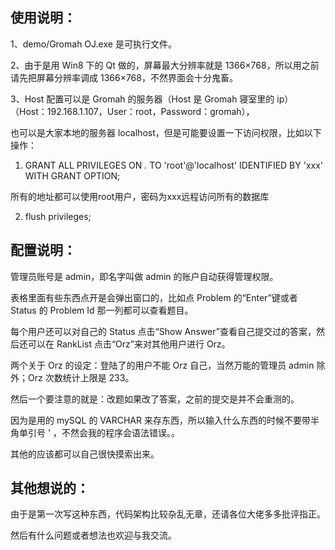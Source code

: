 ## 使用说明：

1、demo/Gromah OJ.exe 是可执行文件。

2、由于是用 Win8 下的 Qt 做的，屏幕最大分辨率就是 1366×768，所以用之前请先把屏幕分辨率调成 1366×768，不然界面会十分鬼畜。

3、Host 配置可以是 Gromah 的服务器（Host 是 Gromah 寝室里的 ip）（Host：192.168.1.107，User：root，Password：gromah），

   也可以是大家本地的服务器 localhost，但是可能要设置一下访问权限，比如以下操作：
   
   1) GRANT ALL PRIVILEGES ON *.* TO 'root'@'localhost' IDENTIFIED BY 'xxx' WITH GRANT OPTION;
   
   所有的地址都可以使用root用户，密码为xxx远程访问所有的数据库
   
   2) flush privileges;

## 配置说明：

管理员账号是 admin，即名字叫做 admin 的账户自动获得管理权限。

表格里面有些东西点开是会弹出窗口的，比如点 Problem 的“Enter”键或者 Status 的 Problem Id 那一列都可以查看题目。

每个用户还可以对自己的 Status 点击“Show Answer”查看自己提交过的答案，然后还可以在 RankList 点击“Orz”来对其他用户进行 Orz。

两个关于 Orz 的设定：登陆了的用户不能 Orz 自己，当然万能的管理员 admin 除外；Orz 次数统计上限是 233。

然后一个要注意的就是：改题如果改了答案，之前的提交是并不会重测的。

因为是用的 mySQL 的 VARCHAR 来存东西，所以输入什么东西的时候不要带半角单引号 ' ，不然会我的程序会语法错误。。

其他的应该都可以自己很快摸索出来。



## 其他想说的：

由于是第一次写这种东西，代码架构比较杂乱无章，还请各位大佬多多批评指正。

然后有什么问题或者想法也欢迎与我交流。
